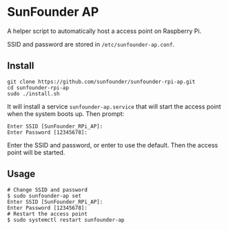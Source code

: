 # SunFounder AP

A helper script to automatically host a access point on Raspberry Pi.

SSID and password are stored in `/etc/sunfounder-ap.conf`.

## Install

```
git clone https://github.com/sunfounder/sunfounder-rpi-ap.git
cd sunfounder-rpi-ap
sudo ./install.sh
```

It will install a service `sunfounder-ap.service` that will start the access point when the system boots up. Then prompt:

```
Enter SSID [SunFounder_RPi_AP]: 
Enter Password [12345678]: 
```

Enter the SSID and password, or enter to use the default. Then the access point will be started.

## Usage


```
# Change SSID and password
$ sudo sunfounder-ap set
Enter SSID [SunFounder_RPi_AP]: 
Enter Password [12345678]: 
# Restart the access point
$ sudo systemctl restart sunfounder-ap
```


